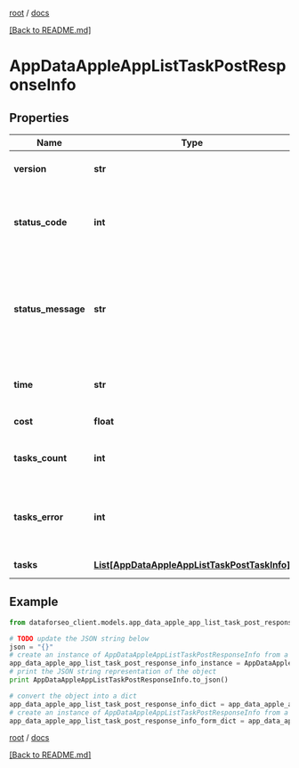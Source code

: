 [root](./../ "root") / [docs](./ "docs")

[[Back to README.md]](./../README.md "[Back to README.md]")

# AppDataAppleAppListTaskPostResponseInfo

## Properties

Name | Type | Description | Notes
------------ | ------------- | ------------- | -------------
**version** | **str** | the current version of the API | [optional]
**status_code** | **int** | general status code you can find the full list of the response codes here | [optional]
**status_message** | **str** | general informational message you can find the full list of general informational messages here | [optional]
**time** | **str** | total execution time, seconds | [optional]
**cost** | **float** | total tasks cost, USD | [optional]
**tasks_count** | **int** | the number of tasks in the tasks array | [optional]
**tasks_error** | **int** | the number of tasks in the tasks array returned with an error | [optional]
**tasks** | [**List[AppDataAppleAppListTaskPostTaskInfo]**](AppDataAppleAppListTaskPostTaskInfo.md) | array of tasks | [optional]

## Example

```python
from dataforseo_client.models.app_data_apple_app_list_task_post_response_info import AppDataAppleAppListTaskPostResponseInfo

# TODO update the JSON string below
json = "{}"
# create an instance of AppDataAppleAppListTaskPostResponseInfo from a JSON string
app_data_apple_app_list_task_post_response_info_instance = AppDataAppleAppListTaskPostResponseInfo.from_json(json)
# print the JSON string representation of the object
print AppDataAppleAppListTaskPostResponseInfo.to_json()

# convert the object into a dict
app_data_apple_app_list_task_post_response_info_dict = app_data_apple_app_list_task_post_response_info_instance.to_dict()
# create an instance of AppDataAppleAppListTaskPostResponseInfo from a dict
app_data_apple_app_list_task_post_response_info_form_dict = app_data_apple_app_list_task_post_response_info.from_dict(app_data_apple_app_list_task_post_response_info_dict)
```

  

[root](./../ "root") / [docs](./ "docs")

[[Back to README.md]](./../README.md "[Back to README.md]")